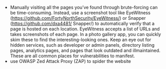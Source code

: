 - Manually visiting all the pages you’ve found through brute-forcing can be
time-consuming. Instead, use a screenshot tool like EyeWitness (https://github.com/FortyNorthSecurity/EyeWitness/) or Snapper
 (https://github.com/dxa4481/
Snapper/) to automatically verify that a page is hosted on each location.
EyeWitness accepts a list of URLs and takes screenshots of each page. In a
photo gallery app, you can quickly skim these to find the interesting-looking
ones. Keep an eye out for hidden services, such as developer or admin panels,
directory listing pages, analytics pages, and pages that look outdated and illmaintained.
These are all common places for vulnerabilities to manifest.
- use OWASP Zed Attack Proxy (ZAP) to spider the website 
